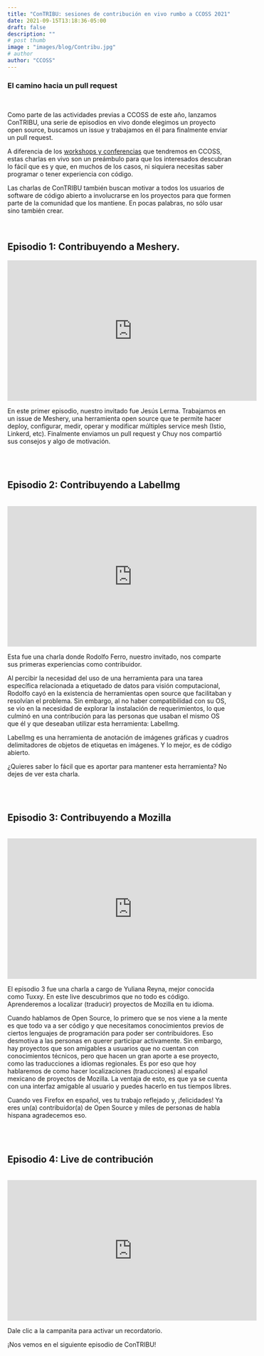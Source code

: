 ```yaml
---
title: "ConTRIBU: sesiones de contribución en vivo rumbo a CCOSS 2021"
date: 2021-09-15T13:18:36-05:00
draft: false
description: ""
# post thumb
image : "images/blog/Contribu.jpg"
# author
author: "CCOSS" 
---
```


### El camino hacia un pull request

<br>

Como parte de las actividades previas a CCOSS de este año, lanzamos ConTRIBU, una serie de episodios en vivo donde elegimos un proyecto open source, buscamos un issue y trabajamos en él para finalmente enviar un pull request.

A diferencia de los [workshops y conferencias](https://ccoss.org/schedule/) que tendremos en CCOSS, estas charlas en vivo son un preámbulo para que los interesados descubran lo fácil que es y que, en muchos de los casos, ni siquiera necesitas saber programar o tener experiencia con código.

Las charlas de ConTRIBU también buscan motivar a todos los usuarios de software de código abierto a involucrarse en los proyectos para que formen parte de la comunidad que los mantiene. En pocas palabras, no sólo usar sino también crear.

<br>

## Episodio 1: Contribuyendo a Meshery.

<center>
<iframe width="560" height="315" src="https://www.youtube.com/embed/BQhwunTylrg" title="YouTube video player" frameborder="0" allow="accelerometer; autoplay; clipboard-write; encrypted-media; gyroscope; picture-in-picture" allowfullscreen></iframe>
</center>


En este primer episodio, nuestro invitado fue Jesús Lerma. Trabajamos en un issue de Meshery, una herramienta open source que te permite hacer deploy, configurar, medir, operar y modificar múltiples service mesh (Istio, Linkerd, etc). Finalmente enviamos un pull request y Chuy nos compartió sus consejos y algo de motivación.

<br><br>

## Episodio 2: Contribuyendo a LabelImg

<br>

<center>
<iframe width="560" height="315" src="https://www.youtube.com/embed/aLCaE-s9AYc" title="YouTube video player" frameborder="0" allow="accelerometer; autoplay; clipboard-write; encrypted-media; gyroscope; picture-in-picture" allowfullscreen></iframe>
</center>

Esta fue una charla donde Rodolfo Ferro, nuestro invitado, nos comparte sus primeras experiencias como contribuidor.

Al percibir la necesidad del uso de una herramienta para una tarea específica relacionada a etiquetado de datos para visión computacional, Rodolfo cayó en la existencia de herramientas open source que facilitaban y resolvían el problema. Sin embargo, al no haber compatibilidad con su OS, se vio en la necesidad de explorar la instalación de requerimientos, lo que culminó en una contribución para las personas que usaban el mismo OS que él y que deseaban utilizar esta herramienta: LabelImg.

LabelImg es una herramienta de anotación de imágenes gráficas y cuadros delimitadores de objetos de etiquetas en imágenes. Y lo mejor, es de código abierto.

¿Quieres saber lo fácil que es aportar para mantener esta herramienta? No dejes de ver esta charla.

<br><br>

## Episodio 3: Contribuyendo a Mozilla

<br>

<center>
<iframe width="560" height="315" src="https://www.youtube.com/embed/6QTSc0y69Rc" title="YouTube video player" frameborder="0" allow="accelerometer; autoplay; clipboard-write; encrypted-media; gyroscope; picture-in-picture" allowfullscreen></iframe>
</center>

El episodio 3 fue una charla a cargo de Yuliana Reyna, mejor conocida como Tuxxy.
En este live descubrimos que no todo es código. Aprenderemos a localizar (traducir) proyectos de Mozilla en tu idioma.

Cuando hablamos de Open Source, lo primero que se nos viene a la mente es que todo va a ser código y que necesitamos conocimientos previos de ciertos lenguajes de programación para poder ser contribuidores. Eso desmotiva a las personas en querer participar activamente. Sin embargo, hay proyectos que son amigables a usuarios que no cuentan con conocimientos técnicos, pero que hacen un gran aporte a ese proyecto, como las traducciones a idiomas regionales. Es por eso que hoy hablaremos de como hacer localizaciones (traducciones) al español mexicano de proyectos de Mozilla. La ventaja de esto, es que ya se cuenta con una interfaz amigable al usuario y puedes hacerlo en tus tiempos libres.

Cuando ves Firefox en español, ves tu trabajo reflejado y, ¡felicidades! Ya eres un(a) contribuidor(a) de Open Source y miles de personas de habla hispana agradecemos eso.



<br><br>

## Episodio 4: Live de contribución

<br>

<center>
<iframe width="560" height="315" src="https://www.youtube.com/embed/SZkBaDFHflk" title="YouTube video player" frameborder="0" allow="accelerometer; autoplay; clipboard-write; encrypted-media; gyroscope; picture-in-picture" allowfullscreen></iframe>
</center>

Dale clic a la campanita para activar un recordatorio.

¡Nos vemos en el siguiente episodio de ConTRIBU!
